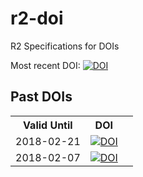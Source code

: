 # r2-doi
R2 Specifications for DOIs

Most recent DOI: [![DOI](https://zenodo.org/badge/121805957.svg)](https://zenodo.org/badge/latestdoi/121805957)

## Past DOIs
<table>
 <tr><th>Valid Until</th><th>DOI</th></tr>
 <!-- PLACEHOLDER DO NOT REMOVE -->
 <tr><td>2018-02-21</td><td><a href="https://doi.org/10.5281/zenodo.1174507"><img src="https://zenodo.org/badge/DOI/10.5281/zenodo.1174507.svg" alt="DOI"/></a><td><tr>
 <tr><td>2018-02-07</td><td><a href="https://doi.org/10.5281/zenodo.1174507"><img src="https://zenodo.org/badge/DOI/10.5281/zenodo.1174507.svg" alt="DOI"/></a><td><tr>
</table>
